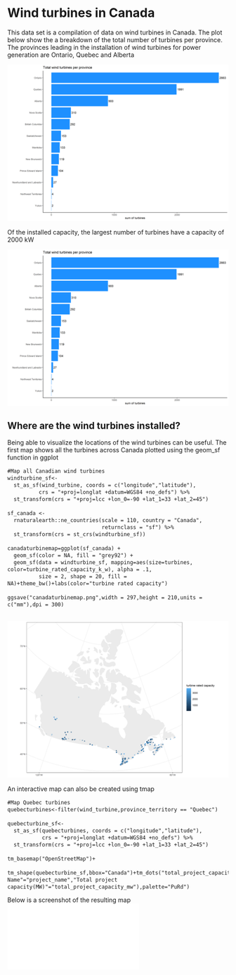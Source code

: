 # Wind turbines in Canada 

This data set is a compilation of data on wind turbines in Canada. The plot below show the a breakdown of the total number of turbines per province. The provinces leading in the installation of wind turbines for power generation are Ontario, Quebec and Alberta 

![](totalturbineplot.png)

Of the installed capacity, the largest number of turbines have a capacity of 2000 kW

![](totalturbineplot.png)

## Where are the wind turbines installed?
Being able to visualize the locations of the wind turbines can be useful. The first map shows all the turbines across Canada plotted using the geom_sf function in ggplot

````
#Map all Canadian wind turbines
windturbine_sf<-
  st_as_sf(wind_turbine, coords = c("longitude","latitude"), 
          crs = "+proj=longlat +datum=WGS84 +no_defs") %>% 
  st_transform(crs = "+proj=lcc +lon_0=-90 +lat_1=33 +lat_2=45")

sf_canada <-
  rnaturalearth::ne_countries(scale = 110, country = "Canada", 
                              returnclass = "sf") %>% 
  st_transform(crs = st_crs(windturbine_sf))

canadaturbinemap=ggplot(sf_canada) +
  geom_sf(color = NA, fill = "grey92") +
  geom_sf(data = windturbine_sf, mapping=aes(size=turbines, color=turbine_rated_capacity_k_w), alpha = .1, 
          size = 2, shape = 20, fill = NA)+theme_bw()+labs(color="turbine rated capacity")

ggsave("canadaturbinemap.png",width = 297,height = 210,units = c("mm"),dpi = 300)


````

![](canadaturbinemap.png)

An interactive map can also be created using tmap

````
#Map Quebec turbines
quebecturbines<-filter(wind_turbine,province_territory == "Quebec")

quebecturbine_sf<-
  st_as_sf(quebecturbines, coords = c("longitude","latitude"), 
           crs = "+proj=longlat +datum=WGS84 +no_defs") %>% 
  st_transform(crs = "+proj=lcc +lon_0=-90 +lat_1=33 +lat_2=45")

tm_basemap("OpenStreetMap")+
  tm_shape(quebecturbine_sf,bbox="Canada")+tm_dots("total_project_capacity_mw",n=6,popup.vars=c("Project Name"="project_name","Total project capacity(MW)"="total_project_capacity_mw"),palette="PuRd")

````
Below is a screenshot of the resulting map
![](quebecturbinemap.html)

